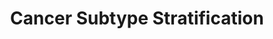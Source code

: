 ---
research_area: BI # CV: Computer Vision, BI: Bioinformatics, NT: Network, ML: Machine Learning
type: research # project: This is a funded project., research: this is a research or thesis
title: "Cancer Subtype Stratification"
front_page_image: /images/projects/cancer_subtype_stratification.jpg # optional. You may leave it blank 
members:
- Pinar Guner
- Burcu Bakir Gungor
- Mustafa Coskun
sort_order: 3 
layout: project_layout
front_page_abstract: In this research, we are developed an unsupervised method to cluster tumors into meaningful subtypes using a gene interaction network and tumor mutation profiles. 
---